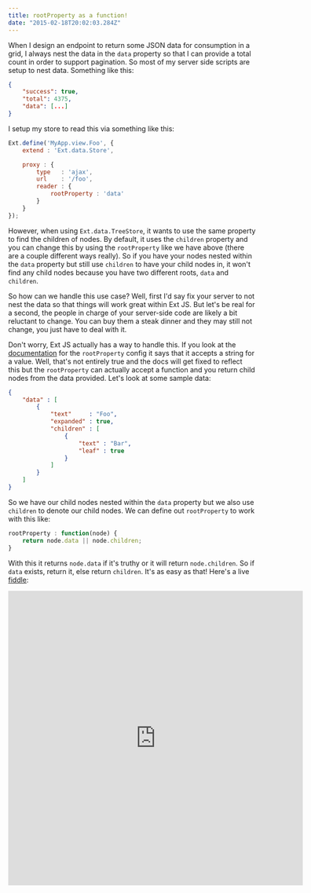 ```yaml
---
title: rootProperty as a function!
date: "2015-02-18T20:02:03.284Z"
---
```


When I design an endpoint to return some JSON data for consumption in a grid, I always nest the data in the `data` property so that I can provide a total count in order to support pagination. So most of my server side scripts are setup to nest data. Something like this:

```json
{
    "success": true,
    "total": 4375,
    "data": [...]
}
```

I setup my store to read this via something like this:

```js
Ext.define('MyApp.view.Foo', {
    extend : 'Ext.data.Store',

    proxy : {
        type   : 'ajax',
        url    : '/foo',
        reader : {
            rootProperty : 'data'
        }
    }
});
```

However, when using `Ext.data.TreeStore`, it wants to use the same property to find the children of nodes. By default, it uses the `children` property and you can change this by using the `rootProperty` like we have above (there are a couple different ways really). So if you have your nodes nested within the `data` property but still use `children` to have your child nodes in, it won't find any child nodes because you have two different roots, `data` and `children`.

So how can we handle this use case? Well, first I'd say fix your server to not nest the data so that things will work great within Ext JS. But let's be real for a second, the people in charge of your server-side code are likely a bit reluctant to change. You can buy them a steak dinner and they may still not change, you just have to deal with it.

Don't worry, Ext JS actually has a way to handle this. If you look at the [documentation](http://docs.sencha.com/extjs/5.1/5.1.0-apidocs/#!/api/Ext.data.reader.Reader-cfg-rootProperty) for the `rootProperty` config it says that it accepts a string for a value. Well, that's not entirely true and the docs will get fixed to reflect this but the `rootProperty` can actually accept a function and you return child nodes from the data provided. Let's look at some sample data:

```json
{
    "data" : [
        {
            "text"     : "Foo",
            "expanded" : true,
            "children" : [
                {
                    "text" : "Bar",
                    "leaf" : true
                }
            ]
        }
    ]
}
```

So we have our child nodes nested within the `data` property but we also use `children` to denote our child nodes. We can define out `rootProperty` to work with this like:

```js
rootProperty : function(node) {
    return node.data || node.children;
}
```

With this it returns `node.data` if it's truthy or it will return `node.children`. So if `data` exists, return it, else return `children`. It's as easy as that! Here's a live [fiddle](https://fiddle.sencha.com/#fiddle/iga):

<iframe src="https://fiddle.sencha.com/fiddle/iga" style="border: 0; width: 600px; height: 600px;"></iframe>
